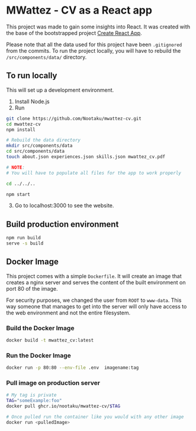# MWattez - CV as a React app

This project was made to gain some insights into React. It was created with the base of the bootstrapped project [Create React App](https://github.com/facebook/create-react-app).

Please note that all the data used for this project have been `.gitignored` from the commits. To run the project locally, you will have to rebuild the `/src/components/data/` directory.

## To run locally

This will set up a development environment.

1. Install Node.js
2. Run

```bash
git clone https://github.com/Nootaku/mwattez-cv.git
cd mwattez-cv
npm install

# Rebuild the data directory
mkdir src/components/data
cd src/components/data
touch about.json experiences.json skills.json mwattez_cv.pdf

# NOTE:
# You will have to populate all files for the app to work properly

cd ../../..

npm start
```

3. Go to localhost:3000 to see the website.

## Build production environment

```bash
npm run build
serve -s build
```

## Docker Image

This project comes with a simple `Dockerfile`. It will create an image that creates a nginx server and serves the content of the built environment on port 80 of the image.

For security purposes, we changed the user from `ROOT` to `www-data`. This way someone that manages to get into the server will only have access to the web environment and not the entire filesystem.

### Build the Docker Image

```bash
docker build -t mwattez_cv:latest
```

### Run the Docker Image

```bash
docker run -p 80:80 --env-file .env  imagename:tag
```

### Pull image on production server

```bash
# My tag is private
TAG="someExample:foo"
docker pull ghcr.io/nootaku/mwattez-cv/$TAG

# Once pulled run the container like you would with any other image
docker run <pulledImage>
```
